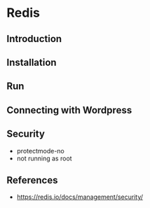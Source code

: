 # Redis

## Introduction

## Installation

## Run

## Connecting with Wordpress

## Security
- protectmode-no
- not running as root

## References
- https://redis.io/docs/management/security/